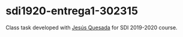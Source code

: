 # sdi1920-entrega1-302315

Class task developed with [Jesús Quesada](https://github.com/jesQM) for SDI 2019-2020 course.

